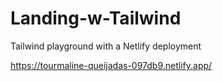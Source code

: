 # Landing-w-Tailwind
Tailwind playground with a Netlify deployment

https://tourmaline-queijadas-097db9.netlify.app/
